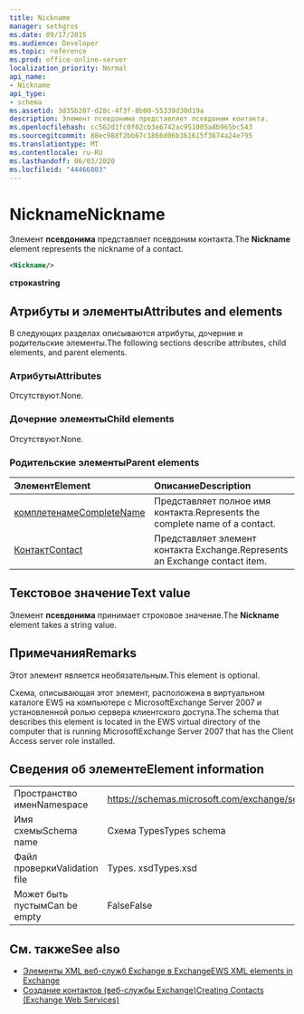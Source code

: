 ```yaml
---
title: Nickname
manager: sethgros
ms.date: 09/17/2015
ms.audience: Developer
ms.topic: reference
ms.prod: office-online-server
localization_priority: Normal
api_name:
- Nickname
api_type:
- schema
ms.assetid: 3d35b207-d28c-4f3f-8b00-55339d30d19a
description: Элемент псевдонима представляет псевдоним контакта.
ms.openlocfilehash: cc562d1fc0f02cb3e6742ac951005a8b965bc543
ms.sourcegitcommit: 88ec988f2bb67c1866d06b361615f3674a24e795
ms.translationtype: MT
ms.contentlocale: ru-RU
ms.lasthandoff: 06/03/2020
ms.locfileid: "44466803"
---
```

# <a name="nickname"></a><span data-ttu-id="9b2cd-103">Nickname</span><span class="sxs-lookup"><span data-stu-id="9b2cd-103">Nickname</span></span>

<span data-ttu-id="9b2cd-104">Элемент **псевдонима** представляет псевдоним контакта.</span><span class="sxs-lookup"><span data-stu-id="9b2cd-104">The **Nickname** element represents the nickname of a contact.</span></span> 
  
```xml
<Nickname/>
```

<span data-ttu-id="9b2cd-105">**строка**</span><span class="sxs-lookup"><span data-stu-id="9b2cd-105">**string**</span></span>

## <a name="attributes-and-elements"></a><span data-ttu-id="9b2cd-106">Атрибуты и элементы</span><span class="sxs-lookup"><span data-stu-id="9b2cd-106">Attributes and elements</span></span>

<span data-ttu-id="9b2cd-107">В следующих разделах описываются атрибуты, дочерние и родительские элементы.</span><span class="sxs-lookup"><span data-stu-id="9b2cd-107">The following sections describe attributes, child elements, and parent elements.</span></span>
  
### <a name="attributes"></a><span data-ttu-id="9b2cd-108">Атрибуты</span><span class="sxs-lookup"><span data-stu-id="9b2cd-108">Attributes</span></span>

<span data-ttu-id="9b2cd-109">Отсутствуют.</span><span class="sxs-lookup"><span data-stu-id="9b2cd-109">None.</span></span>
  
### <a name="child-elements"></a><span data-ttu-id="9b2cd-110">Дочерние элементы</span><span class="sxs-lookup"><span data-stu-id="9b2cd-110">Child elements</span></span>

<span data-ttu-id="9b2cd-111">Отсутствуют.</span><span class="sxs-lookup"><span data-stu-id="9b2cd-111">None.</span></span>
  
### <a name="parent-elements"></a><span data-ttu-id="9b2cd-112">Родительские элементы</span><span class="sxs-lookup"><span data-stu-id="9b2cd-112">Parent elements</span></span>

|<span data-ttu-id="9b2cd-113">**Элемент**</span><span class="sxs-lookup"><span data-stu-id="9b2cd-113">**Element**</span></span>|<span data-ttu-id="9b2cd-114">**Описание**</span><span class="sxs-lookup"><span data-stu-id="9b2cd-114">**Description**</span></span>|
|:-----|:-----|
|[<span data-ttu-id="9b2cd-115">комплетенаме</span><span class="sxs-lookup"><span data-stu-id="9b2cd-115">CompleteName</span></span>](completename.md) <br/> |<span data-ttu-id="9b2cd-116">Представляет полное имя контакта.</span><span class="sxs-lookup"><span data-stu-id="9b2cd-116">Represents the complete name of a contact.</span></span>  <br/> |
|[<span data-ttu-id="9b2cd-117">Контакт</span><span class="sxs-lookup"><span data-stu-id="9b2cd-117">Contact</span></span>](contact.md) <br/> |<span data-ttu-id="9b2cd-118">Представляет элемент контакта Exchange.</span><span class="sxs-lookup"><span data-stu-id="9b2cd-118">Represents an Exchange contact item.</span></span>  <br/> |
   
## <a name="text-value"></a><span data-ttu-id="9b2cd-119">Текстовое значение</span><span class="sxs-lookup"><span data-stu-id="9b2cd-119">Text value</span></span>

<span data-ttu-id="9b2cd-120">Элемент **псевдонима** принимает строковое значение.</span><span class="sxs-lookup"><span data-stu-id="9b2cd-120">The **Nickname** element takes a string value.</span></span> 
  
## <a name="remarks"></a><span data-ttu-id="9b2cd-121">Примечания</span><span class="sxs-lookup"><span data-stu-id="9b2cd-121">Remarks</span></span>

<span data-ttu-id="9b2cd-122">Этот элемент является необязательным.</span><span class="sxs-lookup"><span data-stu-id="9b2cd-122">This element is optional.</span></span>
  
<span data-ttu-id="9b2cd-123">Схема, описывающая этот элемент, расположена в виртуальном каталоге EWS на компьютере с MicrosoftExchange Server 2007 и установленной ролью сервера клиентского доступа.</span><span class="sxs-lookup"><span data-stu-id="9b2cd-123">The schema that describes this element is located in the EWS virtual directory of the computer that is running MicrosoftExchange Server 2007 that has the Client Access server role installed.</span></span>
  
## <a name="element-information"></a><span data-ttu-id="9b2cd-124">Сведения об элементе</span><span class="sxs-lookup"><span data-stu-id="9b2cd-124">Element information</span></span>

|||
|:-----|:-----|
|<span data-ttu-id="9b2cd-125">Пространство имен</span><span class="sxs-lookup"><span data-stu-id="9b2cd-125">Namespace</span></span>  <br/> |https://schemas.microsoft.com/exchange/services/2006/types  <br/> |
|<span data-ttu-id="9b2cd-126">Имя схемы</span><span class="sxs-lookup"><span data-stu-id="9b2cd-126">Schema name</span></span>  <br/> |<span data-ttu-id="9b2cd-127">Схема Types</span><span class="sxs-lookup"><span data-stu-id="9b2cd-127">Types schema</span></span>  <br/> |
|<span data-ttu-id="9b2cd-128">Файл проверки</span><span class="sxs-lookup"><span data-stu-id="9b2cd-128">Validation file</span></span>  <br/> |<span data-ttu-id="9b2cd-129">Types. xsd</span><span class="sxs-lookup"><span data-stu-id="9b2cd-129">Types.xsd</span></span>  <br/> |
|<span data-ttu-id="9b2cd-130">Может быть пустым</span><span class="sxs-lookup"><span data-stu-id="9b2cd-130">Can be empty</span></span>  <br/> |<span data-ttu-id="9b2cd-131">False</span><span class="sxs-lookup"><span data-stu-id="9b2cd-131">False</span></span>  <br/> |
   
## <a name="see-also"></a><span data-ttu-id="9b2cd-132">См. также</span><span class="sxs-lookup"><span data-stu-id="9b2cd-132">See also</span></span>

- [<span data-ttu-id="9b2cd-133">Элементы XML веб-служб Exchange в Exchange</span><span class="sxs-lookup"><span data-stu-id="9b2cd-133">EWS XML elements in Exchange</span></span>](ews-xml-elements-in-exchange.md)
- [<span data-ttu-id="9b2cd-134">Создание контактов (веб-службы Exchange)</span><span class="sxs-lookup"><span data-stu-id="9b2cd-134">Creating Contacts (Exchange Web Services)</span></span>](https://msdn.microsoft.com/library/4845917e-70d1-481c-bbd7-011ec6571789%28Office.15%29.aspx)

